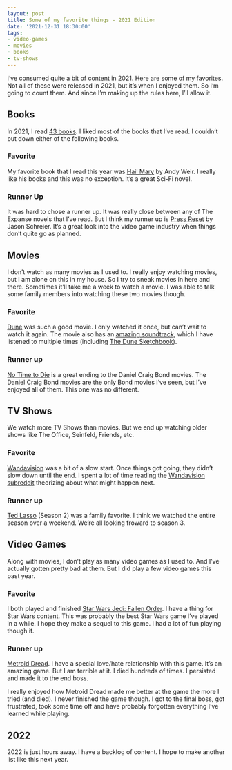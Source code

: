 ```yaml
---
layout: post
title: Some of my favorite things - 2021 Edition
date: '2021-12-31 18:30:00'
tags:
- video-games
- movies
- books
- tv-shows
---
```


I’ve consumed quite a bit of content in 2021. Here are some of my favorites. Not all of these were released in 2021, but it’s when I enjoyed them. So I’m going to count them. And since I’m making up the rules here, I’ll allow it.

## Books

In 2021, I read [43 books](https://www.goodreads.com/user_challenges/25840660). I liked most of the books that I’ve read. I couldn’t put down either of the following books.

### Favorite

My favorite book that I read this year was [Hail Mary](https://www.goodreads.com/book/show/54493401-project-hail-mary) by Andy Weir. I really like his books and this was no exception. It’s a great Sci-Fi novel.

### Runner Up

It was hard to chose a runner up. It was really close between any of The Expanse novels that I’ve read. But I think my runner up is [Press Reset](https://www.goodreads.com/book/show/55277893-press-reset) by Jason Schreier. It’s a great look into the video game industry when things don’t quite go as planned.

## Movies

I don’t watch as many movies as I used to. I really enjoy watching movies, but I am alone on this in my house. So I try to sneak movies in here and there. Sometimes it’ll take me a week to watch a movie. I was able to talk some family members into watching these two movies though.

### Favorite

[Dune](https://itunes.apple.com/us/movie/dune/id1585877256) was such a good movie. I only watched it once, but can’t wait to watch it again. The movie also has an [amazing soundtrack](https://music.apple.com/us/album/dune-original-motion-picture-soundtrack/1583651332), which I have listened to multiple times (including [The Dune Sketchbook](https://music.apple.com/us/album/the-dune-sketchbook-music-from-the-soundtrack/1580377303)).

### Runner up

[No Time to Die](https://itunes.apple.com/us/movie/no-time-to-die/id1589483727) is a great ending to the Daniel Craig Bond movies. The Daniel Craig Bond movies are the only Bond movies I’ve seen, but I’ve enjoyed all of them. This one was no different.

## TV Shows

We watch more TV Shows than movies. But we end up watching older shows like The Office, Seinfeld, Friends, etc.

### Favorite

[Wandavision](https://disneyplus.com/series/wandavision/4SrN28ZjDLwH?sharesource=iOS) was a bit of a slow start. Once things got going, they didn’t slow down until the end. I spent a lot of time reading the [Wandavision subreddit](https://www.reddit.com/r/WANDAVISION/) theorizing about what might happen next.

### Runner up

[Ted Lasso](https://tv.apple.com/us/show/ted-lasso/umc.cmc.vtoh0mn0xn7t3c643xqonfzy) (Season 2) was a family favorite. I think we watched the entire season over a weekend. We’re all looking froward to season 3.

## Video Games

Along with movies, I don’t play as many video games as I used to. And I’ve actually gotten pretty bad at them. But I did play a few video games this past year.

### Favorite

I both played and finished [Star Wars Jedi: Fallen Order](https://www.ea.com/games/starwars/jedi-fallen-order). I have a thing for Star Wars content. This was probably the best Star Wars game I’ve played in a while. I hope they make a sequel to this game. I had a lot of fun playing though it.

### Runner up

[Metroid Dread](https://metroid.nintendo.com/). I have a special love/hate relationship with this game. It’s an amazing game. But I am terrible at it. I died hundreds of times. I persisted and made it to the end boss.

I really enjoyed how Metroid Dread made me better at the game the more I tried (and died). I never finished the game though. I got to the final boss, got frustrated, took some time off and have probably forgotten everything I’ve learned while playing.

## 2022

2022 is just hours away. I have a backlog of content. I hope to make another list like this next year.

